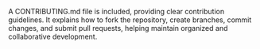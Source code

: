 A CONTRIBUTING.md file is included, providing clear contribution guidelines. It explains how to fork the repository, create branches, commit changes, and submit pull requests, helping maintain organized and collaborative development.
